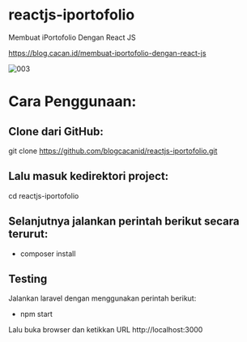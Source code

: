# reactjs-iportofolio
Membuat iPortofolio Dengan React JS

https://blog.cacan.id/membuat-iportofolio-dengan-react-js

![003](https://user-images.githubusercontent.com/51890752/80136012-52aac500-85cb-11ea-8c17-8083b7c9e92d.jpg)

# Cara Penggunaan:

## Clone dari GitHub:
git clone https://github.com/blogcacanid/reactjs-iportofolio.git

## Lalu masuk kedirektori project:
cd reactjs-iportofolio

## Selanjutnya jalankan perintah berikut secara terurut:
- composer install

## Testing
Jalankan laravel dengan menggunakan perintah berikut:
- npm start

Lalu buka browser dan ketikkan URL http://localhost:3000
